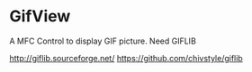# GifView
A MFC Control to display GIF picture. Need GIFLIB

http://giflib.sourceforge.net/
https://github.com/chivstyle/giflib
